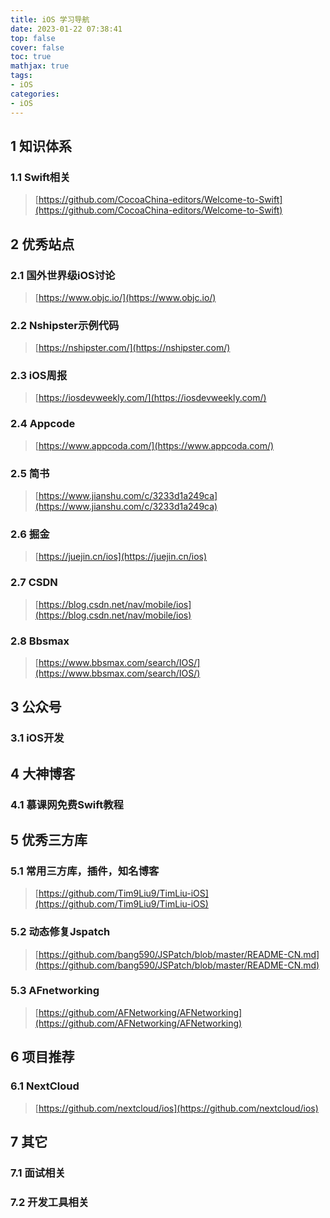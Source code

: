 ```yaml
---
title: iOS 学习导航
date: 2023-01-22 07:38:41
top: false
cover: false
toc: true
mathjax: true
tags:
- iOS
categories:
- iOS
---
```


## 1 知识体系

### 1.1 Swift相关
> [https://github.com/CocoaChina-editors/Welcome-to-Swift](https://github.com/CocoaChina-editors/Welcome-to-Swift)

## 2 优秀站点

### 2.1 国外世界级iOS讨论
> [https://www.objc.io/](https://www.objc.io/)

### 2.2 Nshipster示例代码
> [https://nshipster.com/](https://nshipster.com/)

### 2.3 iOS周报
> [https://iosdevweekly.com/](https://iosdevweekly.com/)

### 2.4 Appcode
> [https://www.appcoda.com/](https://www.appcoda.com/)

### 2.5 简书
> [https://www.jianshu.com/c/3233d1a249ca](https://www.jianshu.com/c/3233d1a249ca)

### 2.6 掘金
> [https://juejin.cn/ios](https://juejin.cn/ios)

### 2.7 CSDN
> [https://blog.csdn.net/nav/mobile/ios](https://blog.csdn.net/nav/mobile/ios)

### 2.8 Bbsmax
> [https://www.bbsmax.com/search/IOS/](https://www.bbsmax.com/search/IOS/)


## 3 公众号

### 3.1 iOS开发


## 4 大神博客

### 4.1 慕课网免费Swift教程


## 5 优秀三方库

### 5.1 常用三方库，插件，知名博客
> [https://github.com/Tim9Liu9/TimLiu-iOS](https://github.com/Tim9Liu9/TimLiu-iOS)

### 5.2 动态修复Jspatch
> [https://github.com/bang590/JSPatch/blob/master/README-CN.md](https://github.com/bang590/JSPatch/blob/master/README-CN.md)

### 5.3 AFnetworking
> [https://github.com/AFNetworking/AFNetworking](https://github.com/AFNetworking/AFNetworking)


## 6 项目推荐

### 6.1 NextCloud
> [https://github.com/nextcloud/ios](https://github.com/nextcloud/ios)

## 7 其它

### 7.1 面试相关

### 7.2 开发工具相关

